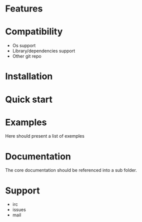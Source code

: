 
# Features

# Compatibility

- Os support
- Library/dependencies support
- Other git repo

# Installation

# Quick start

# Examples

Here should present a list of exemples

# Documentation

The core documentation should be referenced into a sub folder.

# Support

- irc
- issues
- mail

